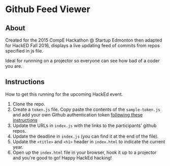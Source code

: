 # Github Feed Viewer

## About
Created for the 2015 CompE Hackathon @ Startup Edmonton then adapted for HackED Fall 2016, displays a live updating feed of commits from repos specified in js file. 

Ideal for runnning on a projector so everyone can see how bad of a coder you are.

## Instructions
How to get this running for the upcoming HackEd event.
1. Clone the repo.
2. Create a `token.js` file. Copy paste the contents of the `sample-token.js` and add your own Github authentication token [following these instructions](https://help.github.com/articles/creating-a-personal-access-token-for-the-command-line/)
3. Update the URLs in `index.js` with the links to the participants' github repos.
4. Update the deadline in `index.js` (you can find it at the end of the file).
5. Update the `<title>` and `<h1>` header in `index.html` to indicate the current year.
6. Open up the `index.html` file in your browser, hook it up to a projector and you're good to go! Happy HackEd hacking!



